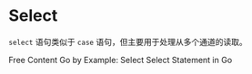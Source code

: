 # Select

`select` 语句类似于 `case` 语句，但主要用于处理从多个通道的读取。

<ResourceGroupTitle>Free Content</ResourceGroupTitle>
<BadgeLink colorScheme='yellow' badgeText='Read' href='https://gobyexample.com/select'>Go by Example: Select</BadgeLink>
<BadgeLink colorScheme='yellow' badgeText='Read' href='https://golangdocs.com/select-statement-in-golang'>Select Statement in Go</BadgeLink>
